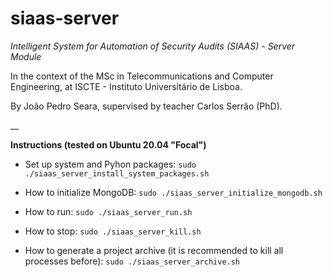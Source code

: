 # siaas-server

_Intelligent System for Automation of Security Audits (SIAAS) - Server Module_

In the context of the MSc in Telecommunications and Computer Engineering, at ISCTE - Instituto Universitário de Lisboa.

By João Pedro Seara, supervised by teacher Carlos Serrão (PhD).

__

**Instructions (tested on Ubuntu 20.04 "Focal")**

 - Set up system and Pyhon packages: `sudo ./siaas_server_install_system_packages.sh`
 
 - How to initialize MongoDB: `sudo ./siaas_server_initialize_mongodb.sh`

 - How to run: `sudo ./siaas_server_run.sh`

 - How to stop: `sudo ./siaas_server_kill.sh`

 - How to generate a project archive (it is recommended to kill all processes before): `sudo ./siaas_server_archive.sh`

